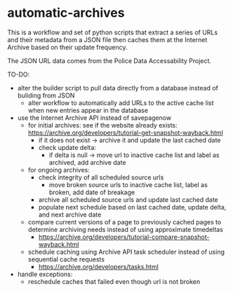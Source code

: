 # automatic-archives
This is a workflow and set of python scripts that extract a series of URLs and their metadata from a JSON file then caches them at the Internet Archive based on their update frequency.

The JSON URL data comes from the Police Data Accessability Project.

TO-DO:
- alter the builder script to pull data directly from a database instead of buliding from JSON
  - alter workflow to automatically add URLs to the active cache list when new entries appear in the database
- use the Internet Archive API instead of savepagenow
  - for initial archives: see if the website already exists: https://archive.org/developers/tutorial-get-snapshot-wayback.html
    - if it does not exist -> archive it and update the last cached date
    - check update delta:
      - if delta is null -> move url to inactive cache list and label as archived, add archive date
  - for ongoing archives:
    - check integrity of all scheduled source urls
      - move broken source urls to inactive cache list, label as broken, add date of breakage
    - archive all scheduled source urls and update last cached date
    - populate next schedule based on last cached date, update delta, and next archive date
  - compare current versions of a page to previously cached pages to determine archiving needs instead of using approximate timedeltas
    - https://archive.org/developers/tutorial-compare-snapshot-wayback.html
  - schedule caching using Archive API task scheduler instead of using sequential cache requests
    - https://archive.org/developers/tasks.html
- handle exceptions:
  - reschedule caches that failed even though url is not broken
